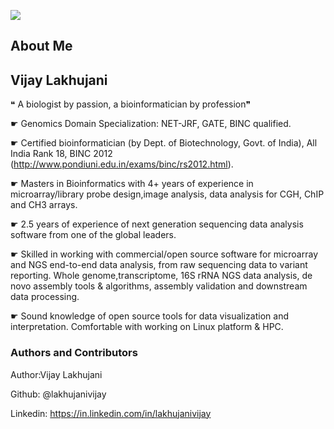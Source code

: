 
![](http://www.circos.ca/img/circos-wordle.png)
## About Me

## **Vijay Lakhujani**

 ❝ A biologist by passion, a bioinformatician by profession❞

☛     Genomics Domain Specialization: NET-JRF, GATE, BINC qualified.

☛     Certified bioinformatician (by Dept. of Biotechnology, Govt. of India), All India Rank 18, BINC 2012 (http://www.pondiuni.edu.in/exams/binc/rs2012.html).

☛      Masters in Bioinformatics with 4+ years of experience in microarray/library probe design,image analysis, data analysis for CGH, ChIP and CH3 arrays.

☛     2.5 years of experience of next generation sequencing data analysis software from one of the global leaders.

☛     Skilled in working with commercial/open source software for microarray and NGS end-to-end data analysis, from raw sequencing data to variant reporting. Whole genome,transcriptome, 16S rRNA NGS data analysis, de novo assembly tools & algorithms, assembly validation and downstream data processing.

☛     Sound knowledge of open source tools for data visualization and interpretation. Comfortable with working on Linux platform & HPC.

### Authors and Contributors

Author:Vijay Lakhujani

Github: @lakhujanivijay

Linkedin: https://in.linkedin.com/in/lakhujanivijay
